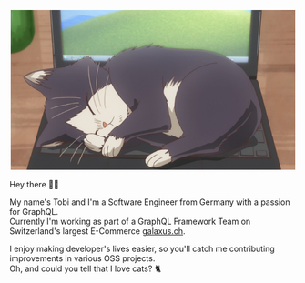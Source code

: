 <p align="center"><img src="haru_sleeping.jpg" width="500" /></p>

Hey there 👋🏻 

My name's Tobi and I'm a Software Engineer from Germany with a passion for GraphQL.<br/>
Currently I'm working as part of a GraphQL Framework Team on Switzerland's largest E-Commerce [galaxus.ch](https://galaxus.ch).<br/>

I enjoy making developer's lives easier, so you'll catch me contributing improvements in various OSS projects.<br/>
Oh, and could you tell that I love cats? 🐈
